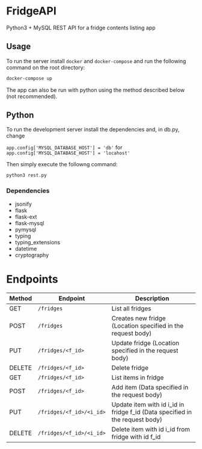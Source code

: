 # FridgeAPI

Python3 + MySQL REST API for a fridge contents listing app

## Usage

To run the server install `docker` and `docker-compose` and run the following command on the root directory:

```bash
docker-compose up
```

The app can also be run with python using the method described below (not recommended). 
## Python

To run the development server install the dependencies and, in db.py, change 

`app.config['MYSQL_DATABASE_HOST'] = 'db'` for `app.config['MYSQL_DATABASE_HOST'] = 'locahost'`

Then simply execute the followng command:

```bash
python3 rest.py
```
### Dependencies

* jsonify
* flask
* flask-ext
* flask-mysql
* pymysql
* typing
* typing_extensions
* datetime
* cryptography

# Endpoints

| **Method** | **Endpoint**           | **Description**                                                              |
|------------|------------------------|------------------------------------------------------------------------------|
| GET        | `/fridges`               | List all fridges                                                             |
| POST       | `/fridges`               | Creates new fridge (Location specified in the request body)                  |
| PUT        | `/fridges/<f_id>`        | Update fridge (Location specified in the request body)                       |
| DELETE     | `/fridges/<f_id>`        | Delete fridge                                                                |
| GET        | `/fridges/<f_id>`        | List items in fridge                                                         |
| POST       | `/fridges/<f_id>`        | Add item (Data specified in the request body)                                |
| PUT        | `/fridges/<f_id>/<i_id>` | Update item with id i_id in fridge f_id (Data specified in the request body) |
| DELETE     | `/fridges/<f_id>/<i_id>` | Delete item with id i_id from fridge with id f_id                            |

